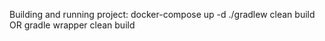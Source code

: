 Building and running project:
    docker-compose up -d
    ./gradlew clean build  OR  gradle wrapper clean build